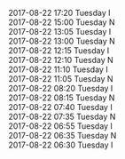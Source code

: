 2017-08-22 17:20 Tuesday  I  
2017-08-22 15:00 Tuesday  N  
2017-08-22 13:05 Tuesday  I  
2017-08-22 13:00 Tuesday  N  
2017-08-22 12:15 Tuesday  I  
2017-08-22 12:10 Tuesday  N  
2017-08-22 11:10 Tuesday  I  
2017-08-22 11:05 Tuesday  N  
2017-08-22 08:20 Tuesday  I  
2017-08-22 08:15 Tuesday  N  
2017-08-22 07:40 Tuesday  I  
2017-08-22 07:35 Tuesday  N  
2017-08-22 06:55 Tuesday  I  
2017-08-22 06:35 Tuesday  N  
2017-08-22 06:30 Tuesday  I  

